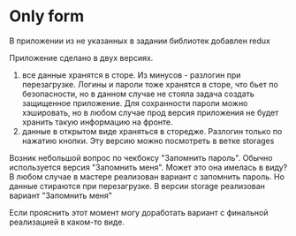 # Only form

В приложении из не указанных в задании библиотек добавлен redux

Приложение сделано в двух версиях.
1) все данные хранятся в сторе. Из минусов - разлогин при перезагрузке. Логины и пароли тоже хранятся в сторе, что бьет по безопасности, но в данном случае не стояла задача создать защищенное приложение. Для сохранности пароли можно хэшировать, но в любом случае прод версия приложения не будет хранить такую информацию на фронте.
2) данные в открытом виде храняться в сторедже. Разлогин только по нажатию кнопки. Эту версию можно посмотреть в ветке storages

Возник небольшой вопрос по чекбоксу "Запомнить пароль". Обычно используется версия "Запомнить меня". Может это она имелась в виду? В любом случае в мастере реализован вариант с запомнить пароль. Но данные стираются при перезагрузке. В версии storage реализован вариант "Запомнить меня"

Если прояснить этот момент могу доработать вариант с финальной реализацией в каком-то виде. 
